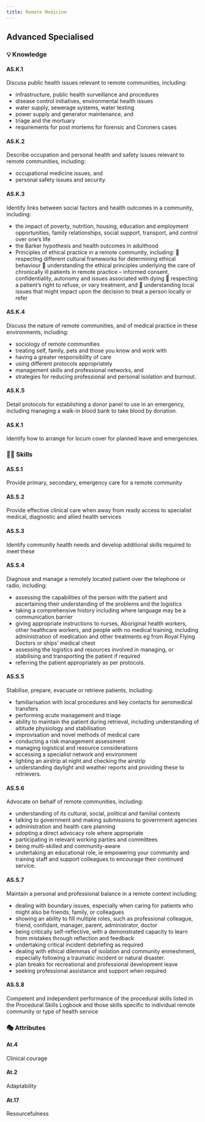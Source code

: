 ```yaml
---
title: Remote Medicine
---
```


## Advanced Specialised

### 💡 Knowledge


#### AS.K.1

Discuss public health issues relevant to remote communities, including: 
- infrastructure, public health surveillance and procedures
- disease control initiatives, environmental health issues
- water supply, sewerage systems, water testing
- power supply and generator maintenance, and
- triage and the mortuary
- requirements for post mortems for forensic and Coroners cases 

#### AS.K.2

Describe occupation and personal health and safety issues relevant to remote communities, including:
- occupational medicine issues, and
- personal safety issues and security.

#### AS.K.3

Identify links between social factors and health outcomes in a community, including: 
- the impact of poverty, nutrition, housing, education and employment opportunities, family relationships, social support, transport, and control over one’s life
- the Barker hypothesis and health outcomes in adulthood
- Principles of ethical practice in a remote community, including:
	respecting different cultural frameworks for determining ethical behaviour
	understanding the ethical principles underlying the care of chronically ill patients in remote practice – informed consent, confidentiality, autonomy and issues associated with dying
	respecting a patient’s right to refuse, or vary treatment, and
	understanding local issues that might impact upon the decision to treat a person locally or refer

#### AS.K.4

Discuss the nature of remote communities, and of medical practice in these environments, including:
- sociology of remote communities
- treating self, family, pets and those you know and work with 
- having a greater responsibility of care
- using different protocols appropriately
- management skills and professional networks, and
- strategies for reducing professional and personal isolation and burnout.

#### AS.K.5

Detail protocols for establishing a donor panel to use in an emergency, including managing a walk-in blood bank to take blood by donation.

#### AS.K.1

Identify how to arrange for locum cover for planned leave and emergencies.

### 🤹‍♀️ Skills

#### AS.S.1

Provide primary, secondary, emergency care for a remote community

#### AS.S.2

Provide effective clinical care when away from ready access to specialist medical, diagnostic and allied health services

#### AS.S.3

Identify community health needs and develop additional skills required to meet these

#### AS.S.4

Diagnose and manage a remotely located patient over the telephone or radio, including:
- assessing the capabilities of the person with the patient and ascertaining their understanding of the problems and the logistics 
- taking a comprehensive history including where language may be a communication barrier
- giving appropriate instructions to nurses, Aboriginal health workers, other healthcare workers, and people with no medical training, including administration of medication and other treatments eg from Royal Flying Doctors or ships’ medical chest 
- assessing the logistics and resources involved in managing, or stabilising and transporting the patient if required
- referring the patient appropriately as per protocols.

#### AS.S.5

Stabilise, prepare, evacuate or retrieve patients, including:
- familiarisation with local procedures and key contacts for aeromedical transfers
- performing acute management and triage
- ability to maintain the patient during retrieval, including understanding of altitude physiology and stabilisation
- improvisation and novel methods of medical care
- conducting a risk management assessment
- managing logistical and resource considerations 
- accessing a specialist network and environment
- lighting an airstrip at night and checking the airstrip
- understanding daylight and weather reports and providing these to retrievers.

#### AS.S.6

Advocate on behalf of remote communities, including:
- understanding of its cultural, social, political and familial contexts 
- talking to government and making submissions to government agencies 
- administration and health care planning 
- adopting a direct advocacy role where appropriate
- participating in relevant working parties and committees
- being multi-skilled and community-aware
- undertaking an educational role, ie empowering your community and training staff and support colleagues to encourage their continued service.

#### AS.S.7

Maintain a personal and professional balance in a remote context including;
- dealing with boundary issues, especially when caring for patients who might also be friends, family, or colleagues
- showing an ability to fill multiple roles, such as professional colleague, friend, confidant, manager, parent, administrator, doctor
- being critically self-reflective, with a demonstrated capacity to learn from mistakes through reflection and feedback
- undertaking critical incident debriefing as required
- dealing with ethical dilemmas of isolation and community enmeshment, especially following a traumatic incident or natural disaster. 
- plan breaks for recreational and professional development leave
- seeking professional assistance and support when required

#### AS.S.8

Competent and independent performance of the procedural skills listed in the Procedural Skills Logbook and those skills specific to individual remote community or type of health service

### 🎭 Attributes

#### At.4

Clinical courage

#### At.2

Adaptability

#### At.17

Resourcefulness
